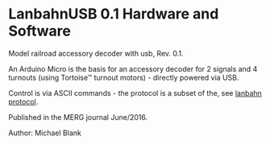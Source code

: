 # LanbahnUSB 0.1 Hardware and Software
Model railroad accessory decoder with usb, Rev. 0.1.

An Arduino Micro is the basis for an accessory decoder for 2 signals and 4 turnouts (using Tortoise&trade; turnout motors) - directly powered via USB.

Control is via ASCII commands - the protocol is a subset of the, see <a href="http://www.lanbahn.net/protocol" _target="blank" >lanbahn protocol</a>.

Published in the MERG journal June/2016.

Author: Michael Blank
